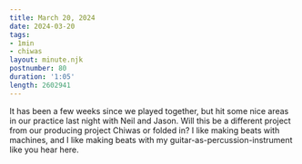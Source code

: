 ```yaml
---
title: March 20, 2024
date: 2024-03-20
tags:
- 1min
- chiwas
layout: minute.njk
postnumber: 80
duration: '1:05'
length: 2602941
---
```

It has been a few weeks since we played together, but hit some nice areas in our practice last night with Neil and Jason. Will this be a different project from our producing project Chiwas or folded in? I like making beats with machines, and I like making beats with my guitar-as-percussion-instrument like you hear here. 